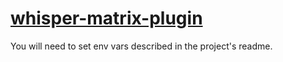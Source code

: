 # [whisper-matrix-plugin](https://github.com/chatbot-smooth/whisper-matrix-plugin)

You will need to set env vars described in the project's readme.
